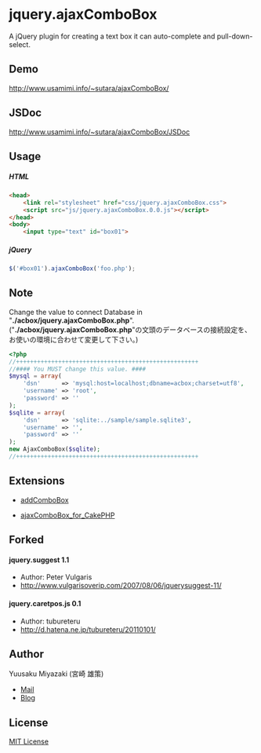 # jquery.ajaxComboBox

A jQuery plugin for creating a text box it can auto-complete and pull-down-select.

## Demo
http://www.usamimi.info/~sutara/ajaxComboBox/

## JSDoc
http://www.usamimi.info/~sutara/ajaxComboBox/JSDoc


## Usage

##### HTML
``` html
<head>
	<link rel="stylesheet" href="css/jquery.ajaxComboBox.css">
	<script src="js/jquery.ajaxComboBox.0.0.js"></script>
</head>
<body>
	<input type="text" id="box01">
```

##### jQuery
``` javascript
$('#box01').ajaxComboBox('foo.php');
```

## Note
Change the value to connect Database in "**./acbox/jquery.ajaxComboBox.php**".
("**./acbox/jquery.ajaxComboBox.php**"の文頭のデータベースの接続設定を、お使いの環境に合わせて変更して下さい。)
``` php
<?php
//++++++++++++++++++++++++++++++++++++++++++++++++++++
//#### You MUST change this value. ####
$mysql = array(
	'dsn'      => 'mysql:host=localhost;dbname=acbox;charset=utf8',
	'username' => 'root',
	'password' => ''
);
$sqlite = array(
	'dsn'      => 'sqlite:../sample/sample.sqlite3',
	'username' => '',
	'password' => ''
);
new AjaxComboBox($sqlite);
//++++++++++++++++++++++++++++++++++++++++++++++++++++
```

## Extensions
+ [addComboBox](http://www.usamimi.info/~sutara/sample/addComboBox/)

+ [ajaxComboBox_for_CakePHP](https://github.com/SutaraLumpur/ajaxComboBox_for_CakePHP)


## Forked

#### jquery.suggest 1.1
+ Author: Peter Vulgaris
+ http://www.vulgarisoverip.com/2007/08/06/jquerysuggest-11/

#### jquery.caretpos.js 0.1
+ Author: tubureteru
+ http://d.hatena.ne.jp/tubureteru/20110101/


## Author
Yuusaku Miyazaki (宮崎 雄策)

+ [Mail](toumin.m7@gmail.com)
+ [Blog](http://d.hatena.ne.jp/sutara_lumpur/20090124/1232781879)


## License
[MIT License](http://www.opensource.org/licenses/mit-license.php)
